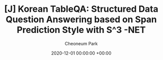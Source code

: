 ---
layout: post
title:  "[J] Korean TableQA: Structured Data Question Answering based on Span Prediction Style with S^3 -NET"
date:   2020-12-01 00:00:00 +00:00
categories: journal
author: "Cheoneum Park"
authors: "<strong>Cheoneum Park</strong>, Soyoon Park, Seungyoung Lim, Myungji Kim, Jooyoul Lee, Changki Lee"
venue: "ETRI Journal"
paper: https://onlinelibrary.wiley.com/doi/full/10.4218/etrij.2019-0189
---